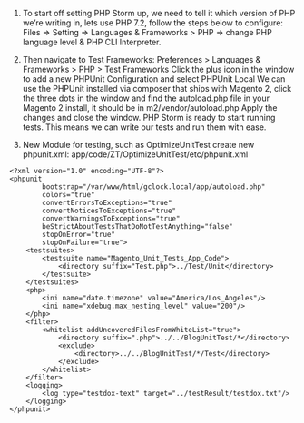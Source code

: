 1. To start off setting PHP Storm up, we need to tell it which version of PHP we’re writing in, 
lets use PHP 7.2, follow the steps below to configure:
Files => Setting => Languages & Frameworks > PHP => change PHP language level & PHP CLI Interpreter.

2. Then navigate to Test Frameworks:
Preferences > Languages & Frameworks > PHP > Test Frameworks
Click the plus icon in the window to add a new PHPUnit Configuration and select PHPUnit Local
We can use the PHPUnit installed via composer that ships with Magento 2, 
click the three dots in the window and find the autoload.php file in your Magento 2 install, 
it should be in m2/vendor/autoload.php
Apply the changes and close the window. PHP Storm is ready to start running tests. 
This means we can write our tests and run them with ease.

3. New Module for testing, such as OptimizeUnitTest
create new phpunit.xml: app/code/ZT/OptimizeUnitTest/etc/phpunit.xml
```
<?xml version="1.0" encoding="UTF-8"?>
<phpunit
        bootstrap="/var/www/html/gclock.local/app/autoload.php"
        colors="true"
        convertErrorsToExceptions="true"
        convertNoticesToExceptions="true"
        convertWarningsToExceptions="true"
        beStrictAboutTestsThatDoNotTestAnything="false"
        stopOnError="true"
        stopOnFailure="true">
    <testsuites>
        <testsuite name="Magento_Unit_Tests_App_Code">
            <directory suffix="Test.php">../Test/Unit</directory>
        </testsuite>
    </testsuites>
    <php>
        <ini name="date.timezone" value="America/Los_Angeles"/>
        <ini name="xdebug.max_nesting_level" value="200"/>
    </php>
    <filter>
        <whitelist addUncoveredFilesFromWhiteList="true">
            <directory suffix=".php">../../BlogUnitTest/*</directory>
            <exclude>
                <directory>../../BlogUnitTest/*/Test</directory>
            </exclude>
        </whitelist>
    </filter>
    <logging>
        <log type="testdox-text" target="../testResult/testdox.txt"/>
    </logging>
</phpunit>
```
